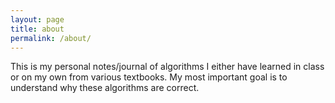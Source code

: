 ```yaml
---
layout: page
title: about
permalink: /about/
---
```


This is my personal notes/journal of algorithms I either have learned in class or on my own from various textbooks. My most important goal is to understand why these algorithms are correct.